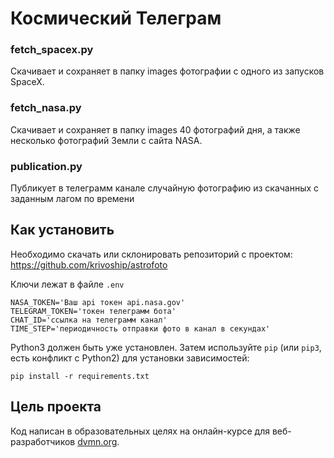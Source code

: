 # Космический Телеграм


### fetch_spacex.py

Скачивает и сохраняет в папку images фотографии с одного из запусков SpaceX.


### fetch_nasa.py

Скачивает и сохраняет в папку images 40 фотографий дня, а также несколько фотографий Земли с сайта NASA.


### publication.py

Публикует в телеграмм канале случайную фотографию из скачанных с заданным лагом по времени


## Как установить

Необходимо скачать или склонировать репозиторий с проектом: https://github.com/krivoship/astrofoto

Ключи лежат в файле `.env`
```
NASA_TOKEN='Ваш api токен api.nasa.gov'
TELEGRAM_TOKEN='токен телеграмм бота'
CHAT_ID='ссылка на телеграмм канал'
TIME_STEP='периодичность отправки фото в канал в секундах'
```
Python3 должен быть уже установлен. 
Затем используйте `pip` (или `pip3`, есть конфликт с Python2) для установки зависимостей:
```
pip install -r requirements.txt
```


## Цель проекта

Код написан в образовательных целях на онлайн-курсе для веб-разработчиков [dvmn.org](https://dvmn.org/).